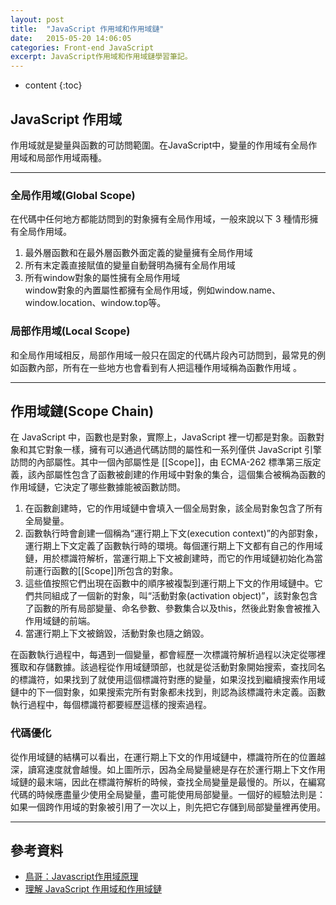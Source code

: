 ```yaml
---
layout: post
title:  "JavaScript 作用域和作用域鏈"
date:   2015-05-20 14:06:05
categories: Front-end JavaScript
excerpt: JavaScript作用域和作用域鏈學習筆記。
---
```


* content
{:toc}

## JavaScript 作用域 

作用域就是變量與函數的可訪問範圍。在JavaScript中，變量的作用域有全局作用域和局部作用域兩種。

---

### 全局作用域(Global Scope)

在代碼中任何地方都能訪問到的對象擁有全局作用域，一般來說以下 3 種情形擁有全局作用域。

1. 最外層函數和在最外層函數外面定義的變量擁有全局作用域
2. 所有末定義直接賦值的變量自動聲明為擁有全局作用域
3. 所有window對象的屬性擁有全局作用域   
    window對象的內置屬性都擁有全局作用域，例如window.name、window.location、window.top等。

### 局部作用域(Local Scope)

和全局作用域相反，局部作用域一般只在固定的代碼片段內可訪問到，最常見的例如函數內部，所有在一些地方也會看到有人把這種作用域稱為函數作用域
。

---

## 作用域鏈(Scope Chain)

在 JavaScript 中，函數也是對象，實際上，JavaScript 裡一切都是對象。函數對象和其它對象一樣，擁有可以通過代碼訪問的屬性和一系列僅供 JavaScript 引擎訪問的內部屬性。其中一個內部屬性是 [[Scope]]，由 ECMA-262 標準第三版定義，該內部屬性包含了函數被創建的作用域中對象的集合，這個集合被稱為函數的作用域鏈，它決定了哪些數據能被函數訪問。

1. 在函數創建時，它的作用域鏈中會填入一個全局對象，該全局對象包含了所有全局變量。
2. 函數執行時會創建一個稱為“運行期上下文(execution context)”的內部對象，運行期上下文定義了函數執行時的環境。每個運行期上下文都有自己的作用域鏈，用於標識符解析，當運行期上下文被創建時，而它的作用域鏈初始化為當前運行函數的[[Scope]]所包含的對象。
3. 這些值按照它們出現在函數中的順序被複製到運行期上下文的作用域鏈中。它們共同組成了一個新的對象，叫“活動對象(activation object)”，該對象包含了函數的所有局部變量、命名參數、參數集合以及this，然後此對象會被推入作用域鏈的前端。
4. 當運行期上下文被銷毀，活動對象也隨之銷毀。

在函數執行過程中，每遇到一個變量，都會經歷一次標識符解析過程以決定從哪裡獲取和存儲數據。該過程從作用域鏈頭部，也就是從活動對象開始搜索，查找同名的標識符，如果找到了就使用這個標識符對應的變量，如果沒找到繼續搜索作用域鏈中的下一個對象，如果搜索完所有對象都未找到，則認為該標識符未定義。函數執行過程中，每個標識符都要經歷這樣的搜索過程。

### 代碼優化

從作用域鏈的結構可以看出，在運行期上下文的作用域鏈中，標識符所在的位置越深，讀寫速度就會越慢。如上圖所示，因為全局變量總是存在於運行期上下文作用域鏈的最末端，因此在標識符解析的時候，查找全局變量是最慢的。所以，在編寫代碼的時候應盡量少使用全局變量，盡可能使用局部變量。一個好的經驗法則是：如果一個跨作用域的對象被引用了一次以上，則先把它存儲到局部變量裡再使用。

---

## 參考資料

* [鳥哥：Javascript作用域原理](http://www.laruence.com/2009/05/28/863.html)
* [理解 JavaScript 作用域和作用域鏈](http://www.cnblogs.com/lhb25/archive/2011/09/06/javascript-scope-chain.html)
